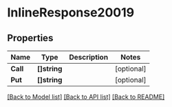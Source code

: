 # InlineResponse20019

## Properties

Name | Type | Description | Notes
------------ | ------------- | ------------- | -------------
**Call** | **[]string** |  | [optional] 
**Put** | **[]string** |  | [optional] 

[[Back to Model list]](../README.md#documentation-for-models) [[Back to API list]](../README.md#documentation-for-api-endpoints) [[Back to README]](../README.md)


